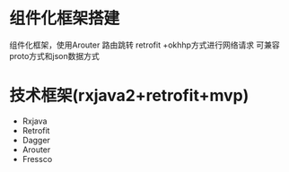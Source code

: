 # 组件化框架搭建
组件化框架，使用Arouter 路由跳转 retrofit +okhhp方式进行网络请求  可兼容proto方式和json数据方式

# 技术框架(rxjava2+retrofit+mvp) 
* Rxjava 
* Retrofit
* Dagger
* Arouter
* Fressco



